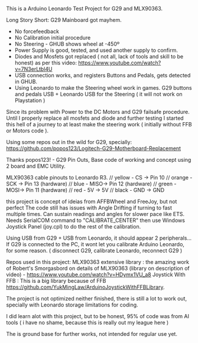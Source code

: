 This is a Arduino Leonardo Test Project for G29 and MLX90363.

Long Story Short: G29 Mainboard got mayhem.
- No forcefeedback
- No Calibration initial procedure
- No Steering - GHUB shows wheel at -450º
- Power Supply is good, tested, and used another supply to confirm.
- Diodes and Mosfets got replaced ( not all, lack of tools and skill to be honest) as per this video: https://www.youtube.com/watch?v=7N3erLtbl4U
- USB connection works, and registers Buttons and Pedals, gets detected in GHUB.
- Using Leonardo to make the Steering wheel work in games. G29 buttons and pedals USB + Leonardo USB for the Steering ( it will not work on Playstation )

Since its problem with Power to the DC Motors and G29 failsafe procedure. Until I properly replace all mosfets and diode and further testing
I started this hell of a journey to at least make the steering work ( initially without FFB or Motors code ).

Using some repos out in the wild for G29, specially:
https://github.com/popos123/Logitech-G29-Motherboard-Replacement

Thanks popos123! -  G29 Pin Outs, Base code of working and concept using 2 board and EMC Utility. 

MLX90363 cable pinouts to Leonardo R3.
// yellow - CS  -> Pin 10
// orange - SCK -> Pin 13 (hardware)
// blue   - MISO-> Pin 12 (hardware) 
// green  - MOSI-> Pin 11 (hardware)
// red    - 5V -> 5V
// black  - GND -> GND



this project is concept of ideias from AFFBWheel and FreeJoy, but not perfect
The code still has issues with Angle Drifting if turning to fast multiple times. Can sustain readings and angles for slower pace like ETS.
Needs SerialCOM command to "CALIBRATE_CENTER" then use Windows Joystick Panel (joy.cpl) to do the rest of the calibration.


Using USB from G29 + USB from Leonardo, it should appear 2 peripherals...
If G29 is connected to the PC, it wont let you calibrate Arduino Leonardo, for some reason. ( disconnect G29, calibrate Leonardo, reconnect G29 )


Repos used in this project:
MLX90363 extensive library : the amazing work of Robert's Smorgasbord on details of MLX90363 (library on description of video) - https://www.youtube.com/watch?v=HDymx1VU_a8
Joystick With FFB : This is a big library because of FFB https://github.com/YukMingLaw/ArduinoJoystickWithFFBLibrary.

The project is not optimized neither finished, there is still a lot to work out, specially with Leonardo storage limitations for coding.

I did learn alot with this project, but to be honest, 95% of code was from AI tools 
( i have no shame, because this is really out my league here )

The is ground base for further works, not intended for regular use yet.


